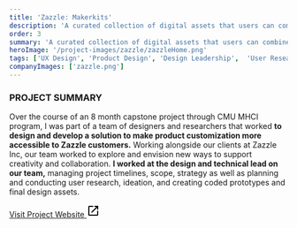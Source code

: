 ```yaml
---
title: 'Zazzle: Makerkits'
description: 'A curated collection of digital assets that users can combine and modify to bring their ideas to life.'
order: 3
summary: 'A curated collection of digital assets that users can combine and modify to bring their ideas to life'
heroImage: '/project-images/zazzle/zazzleHome.png'
tags: ['UX Design', 'Product Design', 'Design Leadership',  'User Research']
companyImages: ['zazzle.png']
---
```


### PROJECT SUMMARY

Over the course of an 8 month capstone project through CMU MHCI program, I was part of a team of designers and researchers that worked **to design and develop a solution to make product customization more accessible to Zazzle customers.** Working alongside our clients at Zazzle Inc, our team worked to explore and envision new ways to support creativity and collaboration. **I worked at the design and technical lead on our team,** managing project timelines, scope, strategy as well as planning and conducting user research, ideation, and creating coded prototypes and final design assets.

<a href="https://jinghu2.github.io/kits/" target="_blank">
    Visit Project Website
    <svg xmlns="http://www.w3.org/2000/svg" height="24px" viewBox="0 -960 960 960" width="24px"><path d="M200-120q-33 0-56.5-23.5T120-200v-560q0-33 23.5-56.5T200-840h280v80H200v560h560v-280h80v280q0 33-23.5 56.5T760-120H200Zm188-212-56-56 372-372H560v-80h280v280h-80v-144L388-332Z"/></svg>
</a>